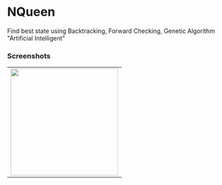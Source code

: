 # NQueen
Find best state using Backtracking, Forward Checking, Genetic Algorithm "Artificial Intelligent"

### Screenshots
<table style="border:0px;">
  <tr>
    <td>
      <img src="https://raw.githubusercontent.com/litkalit/NQueen/master/screenshots/Screenshot_2017-07-24-15-05-29-472_com.bokvlt.nqueen.png" width="250"/>
    </td>
  </tr>
</table>
